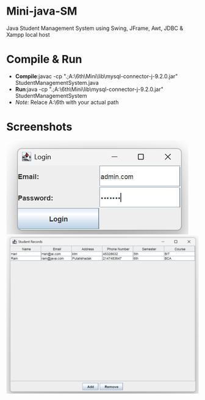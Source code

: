
 # Mini-java-SM
 Java Student Management System using Swing, JFrame, Awt, JDBC & Xampp local host
 
 # Compile & Run 
- **Compile**:javac -cp ".;A:\6th\Mini\lib\mysql-connector-j-9.2.0.jar" StudentManagementSystem.java
- **Run**:java -cp ".;A:\6th\Mini\lib\mysql-connector-j-9.2.0.jar" StudentManagementSystem
- *Note:* Relace A:\6th with your actual path

# Screenshots
![forgit](https://github.com/sanjeevRae/Mini-java-SM/blob/main/Screenshot%202025-02-09%20120738.png)
![forgit](https://github.com/sanjeevRae/Mini-java-SM/blob/main/Screenshot%202025-02-09%20120908.png)


